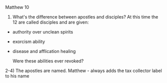 Matthew 10


1) What's the difference between apostles and disciples?
At this time the 12 are called disciples and are given:
- authority over unclean spirits
- exorcism ability
- disease and afflication healing

	Were these abilities ever revoked?

2-4) The apostles are named.
	Matthew - always adds the tax collector label to his name

